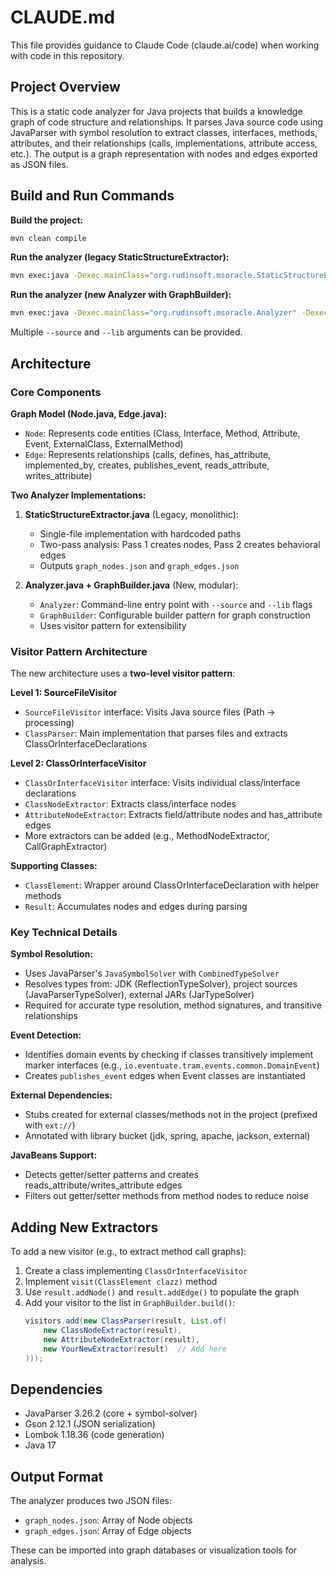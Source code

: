 # CLAUDE.md

This file provides guidance to Claude Code (claude.ai/code) when working with code in this repository.

## Project Overview

This is a static code analyzer for Java projects that builds a knowledge graph of code structure and relationships. It parses Java source code using JavaParser with symbol resolution to extract classes, interfaces, methods, attributes, and their relationships (calls, implementations, attribute access, etc.). The output is a graph representation with nodes and edges exported as JSON files.

## Build and Run Commands

**Build the project:**
```bash
mvn clean compile
```

**Run the analyzer (legacy StaticStructureExtractor):**
```bash
mvn exec:java -Dexec.mainClass="org.rudinsoft.msoracle.StaticStructureExtractor" -Dexec.args="<src_directory>"
```

**Run the analyzer (new Analyzer with GraphBuilder):**
```bash
mvn exec:java -Dexec.mainClass="org.rudinsoft.msoracle.Analyzer" -Dexec.args="--source <src_directory> --lib <lib_directory>"
```

Multiple `--source` and `--lib` arguments can be provided.

## Architecture

### Core Components

**Graph Model (Node.java, Edge.java):**
- `Node`: Represents code entities (Class, Interface, Method, Attribute, Event, ExternalClass, ExternalMethod)
- `Edge`: Represents relationships (calls, defines, has_attribute, implemented_by, creates, publishes_event, reads_attribute, writes_attribute)

**Two Analyzer Implementations:**

1. **StaticStructureExtractor.java** (Legacy, monolithic):
   - Single-file implementation with hardcoded paths
   - Two-pass analysis: Pass 1 creates nodes, Pass 2 creates behavioral edges
   - Outputs `graph_nodes.json` and `graph_edges.json`

2. **Analyzer.java + GraphBuilder.java** (New, modular):
   - `Analyzer`: Command-line entry point with `--source` and `--lib` flags
   - `GraphBuilder`: Configurable builder pattern for graph construction
   - Uses visitor pattern for extensibility

### Visitor Pattern Architecture

The new architecture uses a **two-level visitor pattern**:

**Level 1: SourceFileVisitor**
- `SourceFileVisitor` interface: Visits Java source files (Path → processing)
- `ClassParser`: Main implementation that parses files and extracts ClassOrInterfaceDeclarations

**Level 2: ClassOrInterfaceVisitor**
- `ClassOrInterfaceVisitor` interface: Visits individual class/interface declarations
- `ClassNodeExtractor`: Extracts class/interface nodes
- `AttributeNodeExtractor`: Extracts field/attribute nodes and has_attribute edges
- More extractors can be added (e.g., MethodNodeExtractor, CallGraphExtractor)

**Supporting Classes:**
- `ClassElement`: Wrapper around ClassOrInterfaceDeclaration with helper methods
- `Result`: Accumulates nodes and edges during parsing

### Key Technical Details

**Symbol Resolution:**
- Uses JavaParser's `JavaSymbolSolver` with `CombinedTypeSolver`
- Resolves types from: JDK (ReflectionTypeSolver), project sources (JavaParserTypeSolver), external JARs (JarTypeSolver)
- Required for accurate type resolution, method signatures, and transitive relationships

**Event Detection:**
- Identifies domain events by checking if classes transitively implement marker interfaces (e.g., `io.eventuate.tram.events.common.DomainEvent`)
- Creates `publishes_event` edges when Event classes are instantiated

**External Dependencies:**
- Stubs created for external classes/methods not in the project (prefixed with `ext://`)
- Annotated with library bucket (jdk, spring, apache, jackson, external)

**JavaBeans Support:**
- Detects getter/setter patterns and creates reads_attribute/writes_attribute edges
- Filters out getter/setter methods from method nodes to reduce noise

## Adding New Extractors

To add a new visitor (e.g., to extract method call graphs):

1. Create a class implementing `ClassOrInterfaceVisitor`
2. Implement `visit(ClassElement clazz)` method
3. Use `result.addNode()` and `result.addEdge()` to populate the graph
4. Add your visitor to the list in `GraphBuilder.build()`:
   ```java
   visitors.add(new ClassParser(result, List.of(
       new ClassNodeExtractor(result),
       new AttributeNodeExtractor(result),
       new YourNewExtractor(result)  // Add here
   )));
   ```

## Dependencies

- JavaParser 3.26.2 (core + symbol-solver)
- Gson 2.12.1 (JSON serialization)
- Lombok 1.18.36 (code generation)
- Java 17

## Output Format

The analyzer produces two JSON files:
- `graph_nodes.json`: Array of Node objects
- `graph_edges.json`: Array of Edge objects

These can be imported into graph databases or visualization tools for analysis.